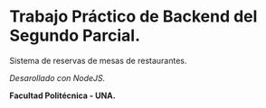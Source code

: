 <h1>Trabajo Práctico de Backend del Segundo Parcial. </h1>

Sistema de reservas de mesas de restaurantes.

<i>Desarollado con NodeJS.</i>

<strong>Facultad Politécnica - UNA.</strong>
